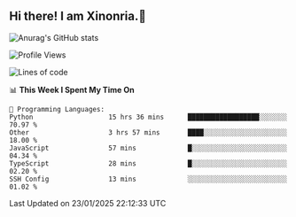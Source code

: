 ## Hi there! I am Xinonria.👋

![Anurag's GitHub stats](https://status-git-main-xinonrias-projects-f26540e3.vercel.app/api?username=xinonria&hide=stars,issues)

<!--START_SECTION:waka-->
![Profile Views](http://img.shields.io/badge/Profile%20Views-0-blue)

![Lines of code](https://img.shields.io/badge/From%20Hello%20World%20I%27ve%20Written-965.6%20thousand%20lines%20of%20code-blue)

📊 **This Week I Spent My Time On** 

```text
💬 Programming Languages: 
Python                   15 hrs 36 mins      ██████████████████░░░░░░░   70.97 % 
Other                    3 hrs 57 mins       ████░░░░░░░░░░░░░░░░░░░░░   18.00 % 
JavaScript               57 mins             █░░░░░░░░░░░░░░░░░░░░░░░░   04.34 % 
TypeScript               28 mins             █░░░░░░░░░░░░░░░░░░░░░░░░   02.20 % 
SSH Config               13 mins             ░░░░░░░░░░░░░░░░░░░░░░░░░   01.02 % 
```


 Last Updated on 23/01/2025 22:12:33 UTC
<!--END_SECTION:waka-->

<!--
**xinonria/xinonria** is a ✨ _special_ ✨ repository because its `README.md` (this file) appears on your GitHub profile.

Here are some ideas to get you started:

- 🔭 I’m currently working on ...
- 🌱 I’m currently learning ...
- 👯 I’m looking to collaborate on ...
- 🤔 I’m looking for help with ...
- 💬 Ask me about ...
- 📫 How to reach me: ...
- 😄 Pronouns: ...
- ⚡ Fun fact: ...
-->
